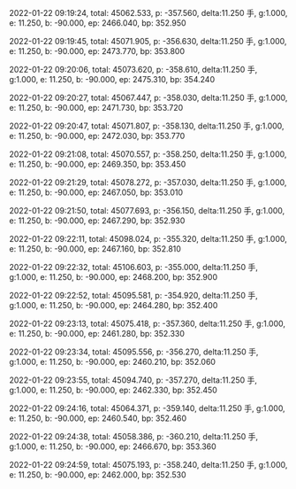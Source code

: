 2022-01-22 09:19:24, total: 45062.533, p: -357.560, delta:11.250 手, g:1.000, e: 11.250, b: -90.000, ep: 2466.040, bp: 352.950

2022-01-22 09:19:45, total: 45071.905, p: -356.630, delta:11.250 手, g:1.000, e: 11.250, b: -90.000, ep: 2473.770, bp: 353.800

2022-01-22 09:20:06, total: 45073.620, p: -358.610, delta:11.250 手, g:1.000, e: 11.250, b: -90.000, ep: 2475.310, bp: 354.240

2022-01-22 09:20:27, total: 45067.447, p: -358.030, delta:11.250 手, g:1.000, e: 11.250, b: -90.000, ep: 2471.730, bp: 353.720

2022-01-22 09:20:47, total: 45071.807, p: -358.130, delta:11.250 手, g:1.000, e: 11.250, b: -90.000, ep: 2472.030, bp: 353.770

2022-01-22 09:21:08, total: 45070.557, p: -358.250, delta:11.250 手, g:1.000, e: 11.250, b: -90.000, ep: 2469.350, bp: 353.450

2022-01-22 09:21:29, total: 45078.272, p: -357.030, delta:11.250 手, g:1.000, e: 11.250, b: -90.000, ep: 2467.050, bp: 353.010

2022-01-22 09:21:50, total: 45077.693, p: -356.150, delta:11.250 手, g:1.000, e: 11.250, b: -90.000, ep: 2467.290, bp: 352.930

2022-01-22 09:22:11, total: 45098.024, p: -355.320, delta:11.250 手, g:1.000, e: 11.250, b: -90.000, ep: 2467.160, bp: 352.810

2022-01-22 09:22:32, total: 45106.603, p: -355.000, delta:11.250 手, g:1.000, e: 11.250, b: -90.000, ep: 2468.200, bp: 352.900

2022-01-22 09:22:52, total: 45095.581, p: -354.920, delta:11.250 手, g:1.000, e: 11.250, b: -90.000, ep: 2464.280, bp: 352.400

2022-01-22 09:23:13, total: 45075.418, p: -357.360, delta:11.250 手, g:1.000, e: 11.250, b: -90.000, ep: 2461.280, bp: 352.330

2022-01-22 09:23:34, total: 45095.556, p: -356.270, delta:11.250 手, g:1.000, e: 11.250, b: -90.000, ep: 2460.210, bp: 352.060

2022-01-22 09:23:55, total: 45094.740, p: -357.270, delta:11.250 手, g:1.000, e: 11.250, b: -90.000, ep: 2462.330, bp: 352.450

2022-01-22 09:24:16, total: 45064.371, p: -359.140, delta:11.250 手, g:1.000, e: 11.250, b: -90.000, ep: 2460.540, bp: 352.460

2022-01-22 09:24:38, total: 45058.386, p: -360.210, delta:11.250 手, g:1.000, e: 11.250, b: -90.000, ep: 2466.670, bp: 353.360

2022-01-22 09:24:59, total: 45075.193, p: -358.240, delta:11.250 手, g:1.000, e: 11.250, b: -90.000, ep: 2462.000, bp: 352.530